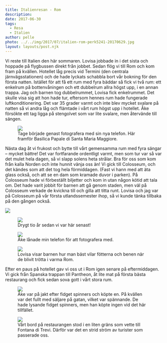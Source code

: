 ```yaml
---
title: Italienresan - Rom
description: 
date: 2017-06-30
tags:
  - Resa
  - Italien
author: pelle
photo: ../../img/2017/07/italien-rom-perk5241-20170629.jpg
layout: layouts/post.njk
---
```

Vi reste till Italien den här sommaren. Lovisa jobbade in i det sista och hoppade på flygbussen direkt från jobbet. Sedan flög vi till Rom och kom fram på kvällen. Hotellet låg precis vid Termini (den centrala järnvägsstationen) och de hade lyckats schabbla bort vår bokning för den första natten. Istället för att få ett rum med fyra bäddar så fick vi två rum: ett enkelrum på bottenvåningen och ett dubbelrum allra högst upp, i en annan trappa. Jag och barnen tog dubbelrummet, Lovisa fick enkelrummet. Det skulle visa sig att hon hade tur, eftersom hennes rum hade fungerade luftkonditionering. Det var 35 grader varmt och inte blev mycket svalare på natten så vi andra låg och flämtade i vårt rum högst upp i hotellet. Åke försökte ett tag ligga på stengolvet som var lite svalare, men återvände till sängen.

<figure>
    <img class="breakout wp-image-196 size-full" src="../../img/2017/07/italien-rom-perk5241-20170629.jpg">
    <figcaption>
    Tage började genast fotografera med sin nya telefon. Här framför Basilica Papale di Santa Maria Maggiore.
    </figcaption>
</figure>

Nästa dag åt vi frukost och bytte till vårt gemensamma rum med fyra sängar – mycket bättre! Det var fortfarande ordentligt varmt, men som tur var så var det mulet hela dagen, så vi slapp solens heta strålar. Bra för oss som kom från kalla Norden och inte hunnit vänja oss än! Vi gick till Colosseum, och det kändes som att det tog hela förmiddagen. (Fast vi hann med att äta glass också, och att se en dam som kramade duvor i parken). På Colosseum hade vi förbeställt biljetter och kom in utan någon kötid att tala om. Det hade varit jobbit för barnen att gå genom staden, men väl på Colosseum verkade de kvickna till och gilla att titta runt. Lovisa och jag var på Colosseum på vår första utlandssemester ihop, så vi kunde tänka tillbaka på den gången också.

<img class="breakout alignnone wp-image-197 size-full" src="../../img/2017/07/italien-rom-perk5277-20170630.jpg">

<figure>
    <img class="wp-image-195 size-full" src="../../img/2017/07/italien-rom-perk5311-20170630.jpg">
    <figcaption>Drygt tio år sedan vi var här senast!</figcaption>
</figure>

<figure>
    <img class="wp-image-198 size-full" src="../../img/2017/07/italien-rom-perk5284-20170630.jpg">
    <figcaption>Åke lånade min telefon för att fotografera med.</figcaption>
</figure>

<figure>
    <img class="breakout wp-image-194 size-full" src="../../img/2017/07/italien-rom-perk5343-20170630.jpg">
    <figcaption>Lovisa visar barnen hur man bäst vilar fötterna och benen när de blivit trötta i varma Rom.</figcaption>
</figure>

Efter en paus på hotellet gav vi oss ut i Rom igen senare på eftermiddagen. Vi gick från Spanska trappan till Pantheon, åt lite mat på första bästa restaurang och fick sedan sova gott i vårt stora rum.

<figure>
    <img class="breakout wp-image-193 size-full" src="../../img/2017/07/italien-rom-perk5347-20170630.jpg">
    <figcaption>Åke var på jakt efter fidget spinners och köpte en. På kvällen var det fullt med säljare på gatan, vilket var spännande. De hade lysande fidget spinners, men han köpte ingen vid det här tillfället.
    </figcaption>
</figure>


<figure>
    <img class="breakout wp-image-192 size-full" src="../../img/2017/07/italien-rom-perk5371-20170630.jpg">
    <figcaption>Vårt bord på restaurangen stod i en liten gräns som vette till Fontana di Trevi. Därför var det en strid ström av turister som passerade oss.</figcaption>
</figure>
		